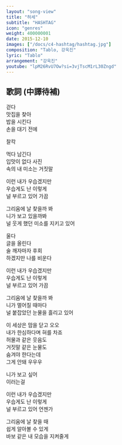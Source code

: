 ```yaml
---
layout: "song-view"
title: "허세"
subtitle: "HASHTAG"
icon: "genres"
weight: 400000001
date: 2015-12-10
images: ["/docs/c4-hashtag/hashtag.jpg"]
composition: "Tablo, 강욱진"
lyric: "Tablo"
arrangement: "강욱진"
youtube: "lpM26RvU7Ow?si=3vjTscM1rL30Zngd"
---
```


## 歌詞 (中譯待補)

걷다  
맛집을 찾아  
밥을 시킨다  
손을 대기 전에  

찰칵  

먹다 남긴다  
입맛이 없다 사진  
속의 내 미소는 거짓말  

이런 내가 우습겠지만  
우습게도 난 이렇게  
널 부르고 있어 가끔  

그리움에 날 찾을까 봐  
니가 보고 있을까봐  
널 웃게 했던 미소를 지키고 있어  

울다  
글을 올린다  
술 깨자마자 후회  
하겠지만 나를 비운다  

이런 내가 우습겠지만  
우습게도 난 이렇게  
널 부르고 있어 가끔  

그리움에 날 찾을까 봐  
니가 멀어질 때마다  
널 붙잡았던 눈물을 흘리고 있어  

이 세상은 맘을 닫고 오오  
내가 한심하다며 혀를 차죠  
허물과 같은 웃음도  
거짓말 같은 눈물도  
숨겨야 한다는데  
그게 안돼 우우우  

니가 보고 싶어  
이러는걸  

이런 내가 우습겠지만  
우습게도 난 이렇게  
널 부르고 있어 언젠가  

그리움에 날 찾을 때  
쉽게 알아볼 수 있게  
바보 같은 내 모습을 지켜줄게  
